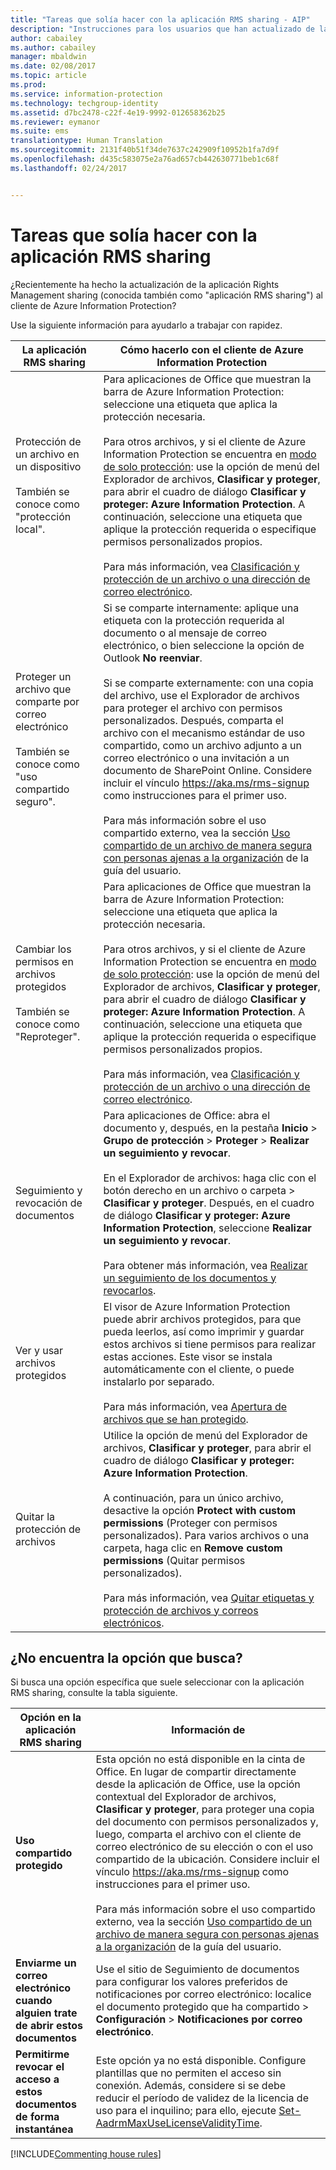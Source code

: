 ```yaml
---
title: "Tareas que solía hacer con la aplicación RMS sharing - AIP"
description: "Instrucciones para los usuarios que han actualizado de la aplicación RMS sharing al cliente de Azure Information Protection."
author: cabailey
ms.author: cabailey
manager: mbaldwin
ms.date: 02/08/2017
ms.topic: article
ms.prod: 
ms.service: information-protection
ms.technology: techgroup-identity
ms.assetid: d7bc2478-c22f-4e19-9992-012658362b25
ms.reviewer: eymanor
ms.suite: ems
translationtype: Human Translation
ms.sourcegitcommit: 2131f40b51f34de7637c242909f10952b1fa7d9f
ms.openlocfilehash: d435c583075e2a76ad657cb442630771beb1c68f
ms.lasthandoff: 02/24/2017


---
```


# <a name="tasks-that-you-used-to-do-with-the-rms-sharing-application"></a>Tareas que solía hacer con la aplicación RMS sharing

¿Recientemente ha hecho la actualización de la aplicación Rights Management sharing (conocida también como "aplicación RMS sharing") al cliente de Azure Information Protection? 

Use la siguiente información para ayudarlo a trabajar con rapidez.

|La aplicación RMS sharing|Cómo hacerlo con el cliente de Azure Information Protection
|-----------|--------------------|
|Protección de un archivo en un dispositivo <br /><br />También se conoce como "protección local".|Para aplicaciones de Office que muestran la barra de Azure Information Protection: seleccione una etiqueta que aplica la protección necesaria.<br /><br />Para otros archivos, y si el cliente de Azure Information Protection se encuentra en [modo de solo protección](client-protection-only-mode.md): use la opción de menú del Explorador de archivos, **Clasificar y proteger**, para abrir el cuadro de diálogo **Clasificar y proteger: Azure Information Protection**. A continuación, seleccione una etiqueta que aplique la protección requerida o especifique permisos personalizados propios. <br /><br />Para más información, vea [Clasificación y protección de un archivo o una dirección de correo electrónico](client-classify-protect.md).
|Proteger un archivo que comparte por correo electrónico <br /><br />También se conoce como "uso compartido seguro".|Si se comparte internamente: aplique una etiqueta con la protección requerida al documento o al mensaje de correo electrónico, o bien seleccione la opción de Outlook **No reenviar**. <br /><br /> Si se comparte externamente: con una copia del archivo, use el Explorador de archivos para proteger el archivo con permisos personalizados. Después, comparta el archivo con el mecanismo estándar de uso compartido, como un archivo adjunto a un correo electrónico o una invitación a un documento de SharePoint Online. Considere incluir el vínculo https://aka.ms/rms-signup como instrucciones para el primer uso. <br /><br />Para más información sobre el uso compartido externo, vea la sección [Uso compartido de un archivo de manera segura con personas ajenas a la organización](client-classify-protect.md#safely-share-a-file-with-people-outside-your-organization) de la guía del usuario.
|Cambiar los permisos en archivos protegidos <br /><br />También se conoce como "Reproteger".|Para aplicaciones de Office que muestran la barra de Azure Information Protection: seleccione una etiqueta que aplica la protección necesaria.<br /><br />Para otros archivos, y si el cliente de Azure Information Protection se encuentra en [modo de solo protección](client-protection-only-mode.md): use la opción de menú del Explorador de archivos, **Clasificar y proteger**, para abrir el cuadro de diálogo **Clasificar y proteger: Azure Information Protection**. A continuación, seleccione una etiqueta que aplique la protección requerida o especifique permisos personalizados propios.<br /><br />Para más información, vea [Clasificación y protección de un archivo o una dirección de correo electrónico](client-classify-protect.md).
|Seguimiento y revocación de documentos|Para aplicaciones de Office: abra el documento y, después, en la pestaña **Inicio** > **Grupo de protección** > **Proteger** > **Realizar un seguimiento y revocar**.<br /><br />En el Explorador de archivos: haga clic con el botón derecho en un archivo o carpeta > **Clasificar y proteger**. Después, en el cuadro de diálogo **Clasificar y proteger: Azure Information Protection**, seleccione **Realizar un seguimiento y revocar**. <br /><br />Para obtener más información, vea [Realizar un seguimiento de los documentos y revocarlos](client-track-revoke.md).
|Ver y usar archivos protegidos|El visor de Azure Information Protection puede abrir archivos protegidos, para que pueda leerlos, así como imprimir y guardar estos archivos si tiene permisos para realizar estas acciones. Este visor se instala automáticamente con el cliente, o puede instalarlo por separado.<br /><br />Para más información, vea [Apertura de archivos que se han protegido](client-view-use-files.md).
|Quitar la protección de archivos|Utilice la opción de menú del Explorador de archivos, **Clasificar y proteger**, para abrir el cuadro de diálogo **Clasificar y proteger: Azure Information Protection**. <br /><br />A continuación, para un único archivo, desactive la opción **Protect with custom permissions** (Proteger con permisos personalizados). Para varios archivos o una carpeta, haga clic en **Remove custom permissions** (Quitar permisos personalizados).<br /><br />Para más información, vea [Quitar etiquetas y protección de archivos y correos electrónicos](client-remove-label-protection.md).|

## <a name="cant-find-the-option-youre-looking-for"></a>¿No encuentra la opción que busca?

Si busca una opción específica que suele seleccionar con la aplicación RMS sharing, consulte la tabla siguiente.

|Opción en la aplicación RMS sharing|Información de
|-----------|--------------------|
|**Uso compartido protegido**|Esta opción no está disponible en la cinta de Office. En lugar de compartir directamente desde la aplicación de Office, use la opción contextual del Explorador de archivos, **Clasificar y proteger**, para proteger una copia del documento con permisos personalizados y, luego, comparta el archivo con el cliente de correo electrónico de su elección o con el uso compartido de la ubicación. Considere incluir el vínculo https://aka.ms/rms-signup como instrucciones para el primer uso. <br /><br />Para más información sobre el uso compartido externo, vea la sección [Uso compartido de un archivo de manera segura con personas ajenas a la organización](#safely-share-a-file-with-people-outside-your-organization) de la guía del usuario.
|**Enviarme un correo electrónico cuando alguien trate de abrir estos documentos**|Use el sitio de Seguimiento de documentos para configurar los valores preferidos de notificaciones por correo electrónico: localice el documento protegido que ha compartido > **Configuración** > **Notificaciones por correo electrónico**.
|**Permitirme revocar el acceso a estos documentos de forma instantánea**|Este opción ya no está disponible. Configure plantillas que no permiten el acceso sin conexión. Además, considere si se debe reducir el período de validez de la licencia de uso para el inquilino; para ello, ejecute [Set-AadrmMaxUseLicenseValidityTime](/powershell/aadrm/vlatest/set-aadrmmaxuselicensevaliditytime).







[!INCLUDE[Commenting house rules](../includes/houserules.md)]  


